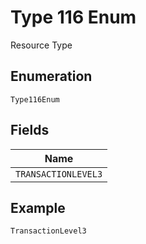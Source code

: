 
# Type 116 Enum

Resource Type

## Enumeration

`Type116Enum`

## Fields

| Name |
|  --- |
| `TRANSACTIONLEVEL3` |

## Example

```
TransactionLevel3
```


